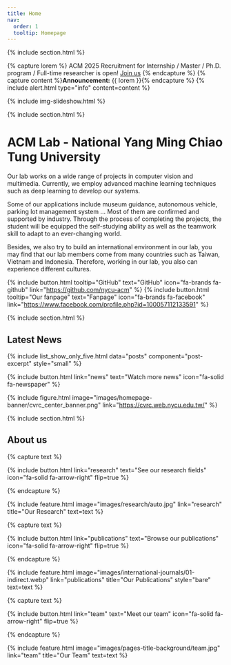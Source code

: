 ```yaml
---
title: Home
nav:
  order: 1
  tooltip: Homepage
---
```


{% include section.html %}

{% capture lorem %}
ACM 2025 Recruitment for Internship / Master / Ph.D. program / Full-time researcher is open! [Join us](join-us)
{% endcapture %}
{% capture content %}**Announcement:** {{ lorem }}{% endcapture %}
{% include alert.html type="info" content=content %}

{% include img-slideshow.html %}

{% include section.html %}
# ACM Lab - National Yang Ming Chiao Tung University

Our lab works on a wide range of projects in computer vision and multimedia. Currently, we employ advanced machine learning techniques such as deep learning to develop our systems.

Some of our applications include museum guidance, autonomous vehicle, parking lot management system ... Most of them are confirmed and supported by industry. Through the process of completing the projects, the student will be equipped the self-studying ability as well as the teamwork skill to adapt to an ever-changing world.

Besides, we also try to build an international environment in our lab, you may find that our lab members come from many countries such as Taiwan, Vietnam and Indonesia. Therefore, working in our lab, you also can experience different cultures.

{%
  include button.html
  tooltip="GitHub"
  text="GitHub"
  icon="fa-brands fa-github"
  link="https://github.com/nycu-acm"
%}
{%
  include button.html
  tooltip="Our fanpage"
  text="Fanpage"
  icon="fa-brands fa-facebook"
  link="https://www.facebook.com/profile.php?id=100057112133591"
%}

<!--- START HIGHLIGHT -->

{% include section.html %}

## Latest News
{% include list_show_only_five.html data="posts" component="post-excerpt" style="small" %}

{%
  include button.html
  link="news"
  text="Watch more news"
  icon="fa-solid fa-newspaper"
%}

<!--- END HIGHLIGHT -->

{%
  include figure.html
  image="images/homepage-banner/cvrc_center_banner.png"
  link="https://cvrc.web.nycu.edu.tw/"
%}

<!--- START 'ABOUT US' -->

{% include section.html %}

## About us

<!--- Part "Our research" -->

{% capture text %}

<!-- Lorem ipsum dolor sit amet, consectetur adipiscing elit, sed do eiusmod tempor incididunt ut labore et dolore magna aliqua. -->

{%
  include button.html
  link="research"
  text="See our research fields"
  icon="fa-solid fa-arrow-right"
  flip=true
%}

{% endcapture %}

{%
  include feature.html
  image="images/research/auto.jpg"
  link="research"
  title="Our Research"
  text=text
%}

<!--- Part "Browse our projects" --> 

{% capture text %}

<!-- Lorem ipsum dolor sit amet, consectetur adipiscing elit, sed do eiusmod tempor incididunt ut labore et dolore magna aliqua. -->

{%
  include button.html
  link="publications"
  text="Browse our publications"
  icon="fa-solid fa-arrow-right"
  flip=true
%}

{% endcapture %}

{%
  include feature.html
  image="images/international-journals/01-indirect.webp"
  link="publications"
  title="Our Publications"
  style="bare"
  text=text
%}

<!--- Part "Meet our team" --> 

{% capture text %}

<!-- Lorem ipsum dolor sit amet, consectetur adipiscing elit, sed do eiusmod tempor incididunt ut labore et dolore magna aliqua. -->

{%
  include button.html
  link="team"
  text="Meet our team"
  icon="fa-solid fa-arrow-right"
  flip=true
%}

{% endcapture %}

{%
  include feature.html
  image="images/pages-title-background/team.jpg"
  link="team"
  title="Our Team"
  text=text
%}
